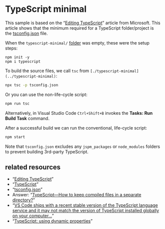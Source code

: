 # TypeScript minimal

This sample is based on the “[Editing TypeScript](https://code.visualstudio.com/Docs/languages/typescript)” article from Microsoft. This article shows that the minimum required for a TypeScript folder/project is the [tsconfig.json](./tsconfig.json) file.

When the `typescript-minimal/` [folder](../typescript-minimal) was empty, these were the setup steps:

```console
npm init -y
npm i typescript
```

To build the source files, we call `tsc` from `[./typescript-minimal](../typescript-minimal)`:

```bash
npx tsc -p tsconfig.json
```

Or you can use the non-life-cycle script:

```bash
npm run tsc
```

Alternatively, in Visual Studio Code `Ctrl+Shift+B` invokes the **Tasks: Run Build Task** command.

After a successful build we can run the conventional, life-cycle script:

```bash
npm start
```

Note that `tsconfig.json` excludes any `jspm_packages` or `node_modules` folders to prevent building 3rd-party TypeScript.

## related resources

* “[Editing TypeScript](https://code.visualstudio.com/Docs/languages/typescript)”
* “[TypeScript](https://www.typescriptlang.org/)”
* “[tsconfig.json](https://www.typescriptlang.org/docs/handbook/tsconfig-json.html)”
* Answer: “[TypeScript—How to keep compiled files in a separate directory?](https://stackoverflow.com/a/24454551/22944)”
* “[VS Code ships with a recent stable version of the TypeScript language service and it may not match the version of TypeScript installed globally on your computer…](https://code.visualstudio.com/docs/languages/typescript#_using-newer-typescript-versions)”
* “[TypeScript: using dynamic properties](http://bartwullems.blogspot.com/2014/04/typescript-using-dynamic-properties.html)”